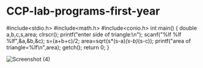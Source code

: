 # CCP-lab-programs-first-year

#include<stdio.h>
#include<math.h>
#include<conio.h>
int main()
{
double a,b,c,s,area;
clrscr();
printf("enter side of triangle:\n");
scanf("%lf %lf %lf",&a,&b,&c);
s=(a+b+c)/2;
area=sqrt(s*(s-a)*(s-b)*(s-c));
printf("area of triangle=%lf\n",area);
getch();
return 0;
}

![Screenshot (4)](https://user-images.githubusercontent.com/78743957/107373179-3d783600-6b0c-11eb-89e6-1556478b64b8.png)

